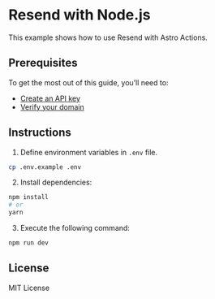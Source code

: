 # Resend with Node.js

This example shows how to use Resend with Astro Actions.

## Prerequisites

To get the most out of this guide, you’ll need to:

* [Create an API key](https://resend.com/api-keys)
* [Verify your domain](https://resend.com/domains)

## Instructions

1. Define environment variables in `.env` file.

```sh
cp .env.example .env
```

2. Install dependencies:

```sh
npm install
# or
yarn
  ```

3. Execute the following command:

```sh
npm run dev
```

## License

MIT License
